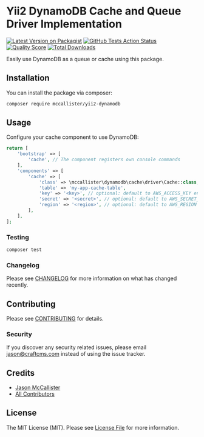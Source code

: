 # Yii2 DynamoDB Cache and Queue Driver Implementation

[![Latest Version on Packagist](https://img.shields.io/packagist/v/spatie/:package_name.svg?style=flat-square)](https://packagist.org/packages/spatie/:package_name)
[![GitHub Tests Action Status](https://img.shields.io/github/workflow/status/spatie/:package_name/run-tests?label=tests)](https://github.com/spatie/:package_name/actions?query=workflow%3Arun-tests+branch%3Amaster)
[![Quality Score](https://img.shields.io/scrutinizer/g/spatie/:package_name.svg?style=flat-square)](https://scrutinizer-ci.com/g/spatie/:package_name)
[![Total Downloads](https://img.shields.io/packagist/dt/spatie/:package_name.svg?style=flat-square)](https://packagist.org/packages/spatie/:package_name)

Easily use DynamoDB as a queue or cache using this package.    

## Installation

You can install the package via composer:

```bash
composer require mccallister/yii2-dynamodb
```

## Usage

Configure your cache component to use DynamoDB:

```php
return [
    'bootstrap' => [
        'cache', // The component registers own console commands
    ],
    'components' => [
        'cache' => [
            'class' => \mccallister\dynamodb\cache\driver\Cache::class,
            'table' => 'my-app-cache-table',
            'key' => '<key>', // optional: default to AWS_ACCESS_KEY env var
            'secret' => '<secret>', // optional: default to AWS_SECRET_KEY env var
            'region' => '<region>', // optional: default to AWS_REGION env var
        ],
    ],
];
```

### Testing

``` bash
composer test
```

### Changelog

Please see [CHANGELOG](CHANGELOG.md) for more information on what has changed recently.

## Contributing

Please see [CONTRIBUTING](CONTRIBUTING.md) for details.

### Security

If you discover any security related issues, please email jason@craftcms.com instead of using the issue tracker.

## Credits

- [Jason McCallister](https://github.com/jasonmccallister)
- [All Contributors](../../contributors)

## License

The MIT License (MIT). Please see [License File](LICENSE.md) for more information.
